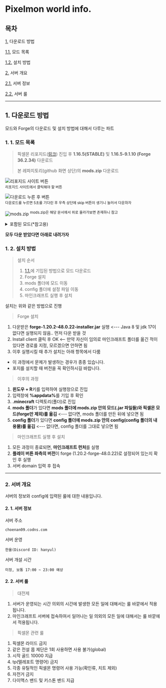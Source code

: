 # Pixelmon world info.

## 목차

[1.](#1-다운로드-방법) 다운로드 방법
   
   [1.1.](#1-1-모드-목록) 모드 목록
   
   [1.2.](#1-2-설치-방법) 설치 방법
   
[2.](#2-서버-개요)  서버 개요

   [2.1.](#2-1-서버-정보) 서버 정보

   [2.2.](#2-2-서버-룰) 서버 룰


---

## 1. 다운로드 방법

모드와 Forge의 다운로드 및 설치 방법에 대해서 다루는 파트


### 1. 1. 모드 목록

> 픽셀몬 리포지드([링크](https://reforged.gg/ko)) 진입 후 **1.16.5(STABLE)** 및 **1.16.5-9.1.10 (Forge 36.2.34)** 다운로드
>
> 본 레파지토리(github 화면 상단)의 **mods.zip** 다운로드

![리포지드 사이트 버튼](https://github.com/jshan000/pixelmon/assets/54829817/3d8e87fa-ce0f-4146-881c-a89151a69697)  
<sup>리포지드 사이트에서 클릭해야 할 버튼</sup>

![다운로드 누른 후 버튼](https://github.com/jshan000/pixelmon/assets/54829817/894167d1-0c5a-46b7-9bfc-7db380c936f8)  
<sup>다운로드를 누르면 5초를 기다린 후 우측 상단에 skip 버튼이 생기니 눌러서 다운하자</sup>

![mods.zip](https://github.com/jshan000/pixelmon/assets/54829817/8c2a1782-b84b-41a7-84c9-65f984305e70)
<sup>mods.zip은 해당 문서에서 위로 올라가보면 존재하니 참고</sup>


<details>
<summary>포함된 모드(*참고용)</summary>

모드 | 개요 | 사이트 링크
-----|------|--------------
Bookshelf-Forge-1.16.5-10.4.33|모드 호환성 패치|추후 추가
byg-1.3.6|바이옴 추가|추후 추가
entityculling-forge-mc1.16.5-1.5.2|클라이언트 렉 개선|추후 추가
ferritecore-2.1.1-forge|램 사용률 최적화|추후 추가
Hwyla-forge-1.10.11-B78_1.16.2|툴팁 출력|추후 추가
jei-1.16.5-7.8.0.1009|아이템 목록 출력|추후 추가
journeymap-1.16.5-5.8.5p6|미니맵|추후 추가
NaturesCompass-1.16.5-1.9.1-forge|바이옴 나침반|추후 추가
Pixelmon-1.16.5-9.1.10-universal|픽셀몬|https://reforged.gg/ko
PixelmonInformation-1.16.5-9.0.11-2.3.0|픽셀몬 정보 추가|추후 추가
PokeballReveal-1.16.5-1.0.0|픽셀몬 볼 정보 추가|추후 추가
smoothboot-forge-1.16.4-1.2.2|부팅 속도 개선|추후 추가

</details>

**모두 다운 받았다면 아래로 내려가자**


### 1. 2. 설치 방법

> 설치 순서
>
> 1. [1.1.](#1-1-모드-목록)에 기입된 방법으로 모드 다운로드
> 2. Forge 설치
> 3. mods 폴더에 모드 이동
> 4. config 폴더에 설정 파일 이동
> 5. 마인크래프트 실행 후 설치

설치는 위와 같은 방법으로 진행

> Forge 설치

1. 다운받은 **forge-1.20.2-48.0.22-installer.jar** 실행 <--- Java 8 및 jdk 17이 없다면 실행되지 않음.. 먼저 다운 받을 것
2. Install client 클릭 후 OK <-- 만약 자신이 임의로 마인크래프트 폴더를 옮긴 적이 있다면 경로를 지정, 모르겠으면 안하면 됨
3. 이후 실행시킬 때 추가 설치는 아래 항목에서 다룸

+ 이 과정에서 문제가 발생하는 경우가 종종 있습니다.
+ 포지를 설치할 때 버전을 꼭 확인하시길 바랍니다.

> 이후의 과정

1. **윈도우 + R**키를 입력하여 실행창으로 진입
2. 입력창에 <b>%appdata%</b>를 기입 후 확인
3. **.minecraft** 디렉토리(폴더)로 진입
4. **mods 폴더**가 있다면 **mods 폴더에 mods.zip 안의 모드(.jar 파일들)와 픽셀몬 모드(forge만 제외)를 옮김** <--- 없다면, mods 폴더를 만든 뒤에 넣으면 됨
5. **config 폴더**가 있다면 **config 폴더에 mods.zip 안의 config(config 폴더의 내용물)를 옮김** <--- 없다면, config 폴더를 그대로 넣으면 됨

> 마인크래프트 실행 후 설치

1. 모든 과정이 종료되면, **마인크래프트 런처**를 실행
2. **플레이 버튼 좌측의 버전**이 forge (1.20.2-forge-48.0.22)로 설정되어 있는지 확인 후 실행
3. 서버 domain 입력 후 접속


---

### 2. 서버 개요

서버의 정보와 config에 입력된 룰에 대한 내용입니다.

#### 2. 1. 서버 정보

서버 주소

``` choenan09.codns.com ```

서버 운영

``` 한율(Discord ID: hanyul) ```

서버 개설 시간

``` 미정, 보통 17:00 ~ 23:00 예상 ```

#### 2. 2. 서버 룰

> 대전제

1. 서버가 운영되는 시간 의외의 시간에 발생한 모든 일에 대해서는 룰 바깥에서 적용됩니다.
2. 마인크래프트 서버에 접속하여서 일어나는 일 의외의 모든 일에 대해서는 룰 바깥에서 적용됩니다.

> 픽셀몬 관련 룰

1. 픽셀몬 라이드 금지
2. 같은 전설 몹 제단은 1회 사용하면 사용 불가(global)
3. 시작 골드 10000 지급
4. tp(텔레포트 명령어) 금지
5. 각종 유틸적인 픽셀몬 명령어 사용 가능(확인류, 치트 제외)
6. 자전거 금지
7. 다이맥스 밴드 및 키스톤 밴드 지급
